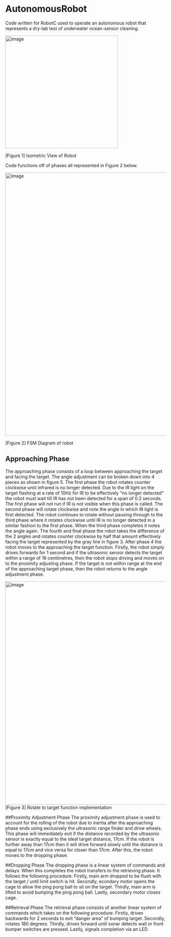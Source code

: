 # AutonomousRobot
Code written for RobotC used to operate an autonomous robot that represents a dry-lab test of underwater ocean-sensor cleaning.

<img width="354" alt="image" src="https://user-images.githubusercontent.com/92940760/196819655-0ab79fab-1219-437d-b7a5-216bdf8a8f68.png">

[Figure 1] Isometric View of Robot

Code functions off of phases all represented in Figure 2 below.

<img width="826" alt="image" src="https://user-images.githubusercontent.com/92940760/196819549-382ea58c-55ee-43e8-85eb-c813cb3c4307.png">

[Figure 2] FSM Diagram of robot

## Approaching Phase
The approaching phase consists of a loop between approaching the target and facing the target. The angle adjustment can be broken down into 4 pieces as shown in figure 5. The first phase the robot rotates counter clockwise until infrared is no longer detected. Due to the IR light on the target flashing at a rate of 10Hz for IR to be effectively “no longer detected” the robot must wait till IR has not been detected for a span of 0.2 seconds. The first phase will not run if IR is not visible when this phase is called. The second phase will rotate clockwise and note the angle in which IR light is first detected. The robot continues to rotate without pausing through to the third phase where it rotates clockwise until IR is no longer detected in a similar fashion to the first phase. When the third phase completes it notes the angle again. The fourth and final phase the robot takes the difference of the 2 angles and rotates counter clockwise by half that amount effectively facing the target represented by the gray line in figure 3. After phase 4 the robot moves to the approaching the target function. Firstly, the robot simply drives forwards for 1 second and if the ultrasonic sensor detects the target within a range of 16 centimetres, then the robot stops driving and moves on to the proximity adjusting phase. If the target is not within range at the end of the approaching target phase, then the robot returns to the angle adjustment phase.

<img width="701" alt="image" src="https://user-images.githubusercontent.com/92940760/196819490-1fd171e0-5405-4e97-8f64-52610d0f111a.png">
[Figure 3] Rotate to target function implementation



##Proximity Adjustment Phase
The proximity adjustment phase is used to account for the rolling of the robot due to inertia after the approaching phase ends using exclusively the ultrasonic range finder and drive wheels. This phase will immediately exit if the distance recorded by the ultrasonic sensor is exactly equal to the ideal target distance, 17cm. If the robot is further away than 17cm then it will drive forward slowly until the distance is equal to 17cm and vice versa for closer than 17cm. After this, the robot moves to the dropping phase. 

##Dropping Phase
The dropping phase is a linear system of commands and delays. When this completes the robot transfers to the retrieving phase. It follows the following procedure: Firstly, main arm dropped to be flush with the target / until limit switch is hit. Secondly, econdary motor opens the cage to allow the ping pong ball to sit on the target. Thirdly, main arm is lifted to avoid bumping the ping pong ball. Lastly, secondary motor closes cage.

##Retrieval Phase
The retrieval phase consists of another linear system of commands which takes on the following procedure: Firstly, drives backwards for 2 seconds to exit “danger area” of bumping target. Secondly, rotates 180 degrees. Thirdly, drives forward until sonar detects wall or front bumper switches are pressed. Lastly, signals completion via an LED
